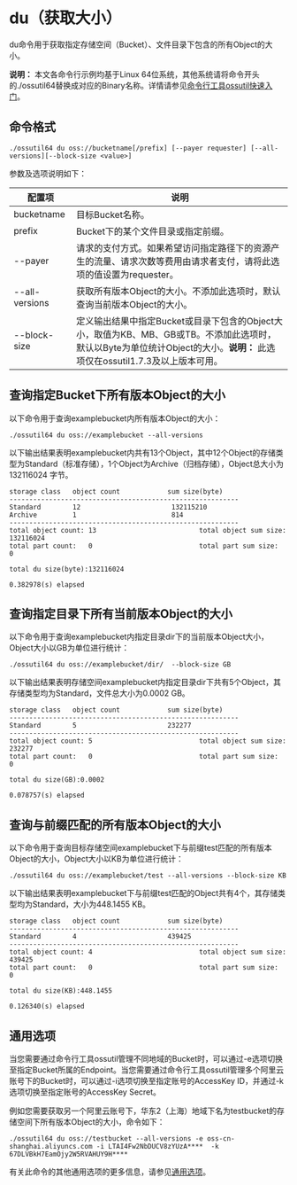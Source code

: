 # du（获取大小）

du命令用于获取指定存储空间（Bucket）、文件目录下包含的所有Object的大小。

**说明：** 本文各命令行示例均基于Linux 64位系统，其他系统请将命令开头的./ossutil64替换成对应的Binary名称。详情请参见[命令行工具ossutil快速入门](/cn.zh-CN/快速入门/命令行工具ossutil快速入门.md)。

## 命令格式

```
./ossutil64 du oss://bucketname[/prefix] [--payer requester] [--all-versions][--block-size <value>]
```

参数及选项说明如下：

|配置项|说明|
|---|--|
|bucketname|目标Bucket名称。|
|prefix|Bucket下的某个文件目录或指定前缀。|
|--payer|请求的支付方式。如果希望访问指定路径下的资源产生的流量、请求次数等费用由请求者支付，请将此选项的值设置为requester。|
|--all-versions|获取所有版本Object的大小。不添加此选项时，默认查询当前版本Object的大小。|
|--block-size|定义输出结果中指定Bucket或目录下包含的Object大小，取值为KB、MB、GB或TB。不添加此选项时，默认以Byte为单位统计Object的大小。**说明：** 此选项仅在ossutil1.7.3及以上版本可用。 |

## 查询指定Bucket下所有版本Object的大小

以下命令用于查询examplebucket内所有版本Object的大小：

```
./ossutil64 du oss://examplebucket --all-versions
```

以下输出结果表明examplebucket内共有13个Object，其中12个Object的存储类型为Standard（标准存储），1个Object为Archive（归档存储），Object总大小为132116024 字节。

```
storage class   object count            sum size(byte)
----------------------------------------------------------
Standard        12                       132115210
Archive         1                        814
----------------------------------------------------------
total object count: 13                          total object sum size: 132116024
total part count:   0                           total part sum size:   0

total du size(byte):132116024

0.382978(s) elapsed
```

## 查询指定目录下所有当前版本Object的大小

以下命令用于查询examplebucket内指定目录dir下的当前版本Object大小，Object大小以GB为单位进行统计：

```
./ossutil64 du oss://examplebucket/dir/  --block-size GB
```

以下输出结果表明存储空间examplebucket内指定目录dir下共有5个Object，其存储类型均为Standard，文件总大小为0.0002 GB。

```
storage class   object count            sum size(byte)
----------------------------------------------------------
Standard        5                       232277
----------------------------------------------------------
total object count: 5                           total object sum size: 232277
total part count:   0                           total part sum size:   0

total du size(GB):0.0002

0.078757(s) elapsed
```

## 查询与前缀匹配的所有版本Object的大小

以下命令用于查询目标存储空间examplebucket下与前缀test匹配的所有版本Object的大小，Object大小以KB为单位进行统计：

```
./ossutil64 du oss://examplebucket/test --all-versions --block-size KB
```

以下输出结果表明examplebucket下与前缀test匹配的Object共有4个，其存储类型均为Standard，大小为448.1455 KB。

```
storage class   object count            sum size(byte)
----------------------------------------------------------
Standard        4                       439425
----------------------------------------------------------
total object count: 4                           total object sum size: 439425
total part count:   0                           total part sum size:   0

total du size(KB):448.1455

0.126340(s) elapsed
```

## 通用选项

当您需要通过命令行工具ossutil管理不同地域的Bucket时，可以通过-e选项切换至指定Bucket所属的Endpoint。当您需要通过命令行工具ossutil管理多个阿里云账号下的Bucket时，可以通过-i选项切换至指定账号的AccessKey ID，并通过-k选项切换至指定账号的AccessKey Secret。

例如您需要获取另一个阿里云账号下，华东2（上海）地域下名为testbucket的存储空间下所有版本Object的大小，命令如下：

```
./ossutil64 du oss://testbucket --all-versions -e oss-cn-shanghai.aliyuncs.com -i LTAI4Fw2NbDUCV8zYUzA****  -k 67DLVBkH7EamOjy2W5RVAHUY9H****
```

有关此命令的其他通用选项的更多信息，请参见[通用选项](/cn.zh-CN/常用工具/命令行工具ossutil/查看选项.md)。

